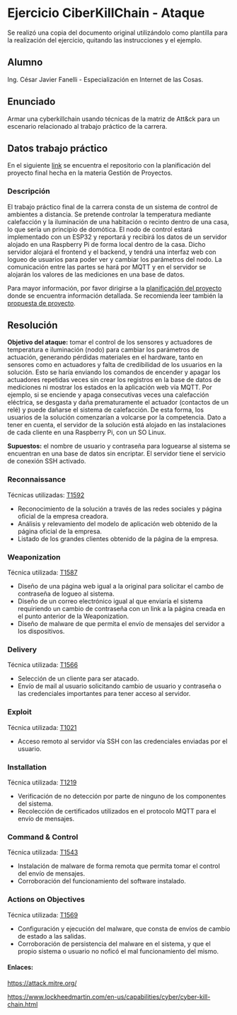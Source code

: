 # Ejercicio CiberKillChain - Ataque

Se realizó una copia del documento original utilizándolo como plantilla para la realización del ejercicio, quitando las instrucciones y el ejemplo.

## Alumno

Ing. César Javier Fanelli - Especialización en Internet de las Cosas.

## Enunciado

Armar una cyberkillchain usando técnicas de la matriz de Att&ck para un escenario relacionado al trabajo práctico de la carrera.
  
## Datos trabajo práctico

En el siguiente [link](https://github.com/javifanelli/GdP) se encuentra el repositorio con la planificación del proyecto final hecha en la materia Gestión de Proyectos.

### Descripción

El trabajo práctico final de la carrera consta de un sistema de control de ambientes a distancia. Se pretende controlar la temperatura mediante calefacción y la iluminación de una habitación o recinto dentro de una casa, lo que sería un principio de domótica. El nodo de control estará implementado con un ESP32 y reportará y recibirá los datos de un servidor alojado en una Raspberry Pi de forma local dentro de la casa. Dicho servidor alojará el frontend y el backend, y tendrá una interfaz web con logueo de usuarios para poder ver y cambiar los parámetros del nodo. La comunicación entre las partes se hará por MQTT y en el servidor se alojarán los valores de las mediciones en una base de datos.

Para mayor información, por favor dirigirse a la [planificación del proyecto](https://github.com/javifanelli/GdP/blob/master/charter.pdf) donde se encuentra información detallada. Se recomienda leer también la [propuesta de proyecto](https://github.com/javifanelli/GdP/blob/master/Propuesta%20de%20proyecto%20(corregida).pdf).

## Resolución

**Objetivo del ataque:** tomar el control de los sensores y actuadores de temperatura e iluminación (nodo) para cambiar los parámetros de actuación, generando pérdidas materiales en el hardware, tanto en sensores como en actuadores y falta de credibilidad de los usuarios en la solución. Esto se haría enviando los comandos de encender y apagar los actuadores repetidas veces sin crear los registros en la base de datos de mediciones ni mostrar los estados en la aplicación web vía MQTT. Por ejemplo, si se enciende y apaga consecutivas veces una calefacción eléctrica, se desgasta y daña prematuramente el actuador (contactos de un relé) y puede dañarse el sistema de calefacción. De esta forma, los usuarios de la solución comenzarían a volcarse por la competencia. Dato a tener en cuenta, el servidor de la solución está alojado en las instalaciones de cada cliente en una Raspberry Pi, con un SO Linux.

**Supuestos:** el nombre de usuario y contraseña para loguearse al sistema se encuentran en una base de datos sin encriptar. El servidor tiene el servicio de conexión SSH activado.

### Reconnaissance

Técnicas utilizadas: [T1592](https://attack.mitre.org/techniques/T1592/)

  - Reconocimiento de la solución a través de las redes sociales y página oficial de la empresa creadora.
  - Análisis y relevamiento del modelo de aplicación web obtenido de la página oficial de la empresa.
  - Listado de los grandes clientes obtenido de la página de la empresa.
  
### Weaponization

Técnica utilizada: [T1587](https://attack.mitre.org/techniques/T1587/)

  - Diseño de una página web igual a la original para solicitar el cambo de contraseña de logueo al sistema.
  - Diseño de un correo electrónico igual al que enviaría el sistema requiriendo un cambio de contraseña con un link a la página creada en el punto anterior de la Weaponization.
  - Diseño de malware de que permita el envío de mensajes del servidor a los dispositivos.
  
### Delivery

Técnica utilizada: [T1566](https://attack.mitre.org/techniques/T1566/)

  - Selección de un cliente para ser atacado.
  - Envío de mail al usuario solicitando cambio de usuario y contraseña o las credenciales importantes para tener acceso al servidor.
  
### Exploit

Técnica utilizada: [T1021](https://attack.mitre.org/techniques/T1021/)

  - Acceso remoto al servidor vía SSH con las credenciales enviadas por el usuario.
  
### Installation

Técnica utilizada: [T1219](https://attack.mitre.org/techniques/T1219/)

  - Verificación de no detección por parte de ninguno de los componentes del sistema.
  - Recolección de certificados utilizados en el protocolo MQTT para el envío de mensajes.

### Command & Control

Técnica utilizada: [T1543](https://attack.mitre.org/techniques/T1543/)

  - Instalación de malware de forma remota que permita tomar el control del envío de mensajes.
  - Corroboración del funcionamiento del software instalado.
  
### Actions on Objectives

Técnica utilizada: [T1569](https://attack.mitre.org/techniques/T1569/)

  - Configuración y ejecución del malware, que consta de envíos de cambio de estado a las salidas.
  - Corroboración de persistencia del malware en el sistema, y que el propio sistema o usuario no noficó el mal funcionamiento del mismo.


#### Enlaces:

https://attack.mitre.org/

https://www.lockheedmartin.com/en-us/capabilities/cyber/cyber-kill-chain.html